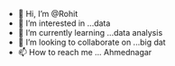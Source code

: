 - 👋 Hi, I’m @Rohit
- 👀 I’m interested in ...data
- 🌱 I’m currently learning ...data analysis
- 💞️ I’m looking to collaborate on ...big dat
- 📫 How to reach me ... Ahmednagar

<!---
Rohitwagh1406/Rohitwagh1406 is a ✨ special ✨ repository because its `README.md` (this file) appears on your GitHub profile.
You can click the Preview link to take a look at your changes.
--->
